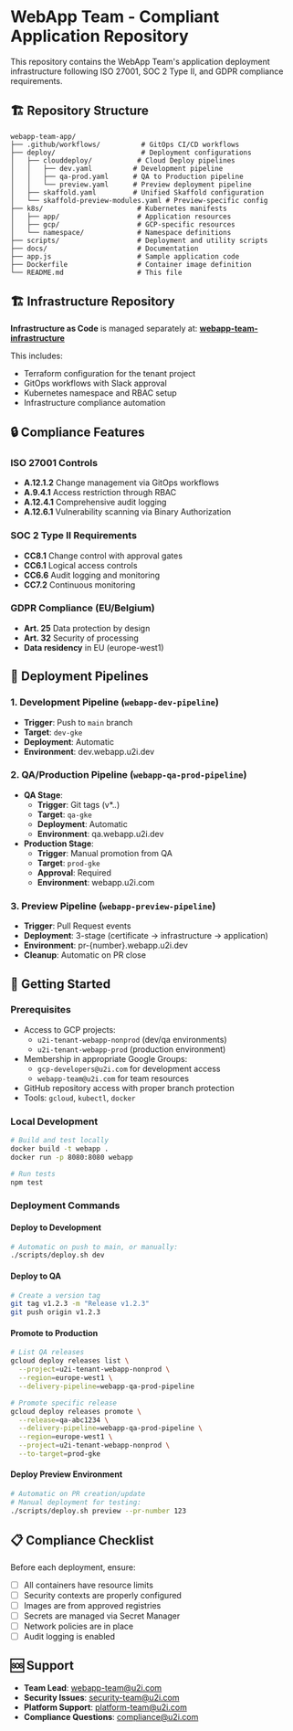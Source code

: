 # WebApp Team - Compliant Application Repository

This repository contains the WebApp Team's application deployment infrastructure following ISO 27001, SOC 2 Type II, and GDPR compliance requirements.

## 🏗️ Repository Structure

```
webapp-team-app/
├── .github/workflows/          # GitOps CI/CD workflows
├── deploy/                     # Deployment configurations
│   ├── clouddeploy/           # Cloud Deploy pipelines
│   │   ├── dev.yaml          # Development pipeline
│   │   ├── qa-prod.yaml      # QA to Production pipeline
│   │   └── preview.yaml      # Preview deployment pipeline
│   ├── skaffold.yaml         # Unified Skaffold configuration
│   └── skaffold-preview-modules.yaml # Preview-specific config
├── k8s/                       # Kubernetes manifests
│   ├── app/                   # Application resources
│   ├── gcp/                   # GCP-specific resources
│   └── namespace/             # Namespace definitions
├── scripts/                   # Deployment and utility scripts
├── docs/                      # Documentation
├── app.js                     # Sample application code
├── Dockerfile                 # Container image definition
└── README.md                  # This file
```

## 🏗️ Infrastructure Repository

**Infrastructure as Code** is managed separately at:
**[webapp-team-infrastructure](https://github.com/u2i/webapp-team-infrastructure)**

This includes:
- Terraform configuration for the tenant project
- GitOps workflows with Slack approval
- Kubernetes namespace and RBAC setup
- Infrastructure compliance automation

## 🔒 Compliance Features

### ISO 27001 Controls
- **A.12.1.2** Change management via GitOps workflows
- **A.9.4.1** Access restriction through RBAC
- **A.12.4.1** Comprehensive audit logging
- **A.12.6.1** Vulnerability scanning via Binary Authorization

### SOC 2 Type II Requirements  
- **CC8.1** Change control with approval gates
- **CC6.1** Logical access controls
- **CC6.6** Audit logging and monitoring
- **CC7.2** Continuous monitoring

### GDPR Compliance (EU/Belgium)
- **Art. 25** Data protection by design
- **Art. 32** Security of processing
- **Data residency** in EU (europe-west1)

## 🚀 Deployment Pipelines

### 1. Development Pipeline (`webapp-dev-pipeline`)
- **Trigger**: Push to `main` branch
- **Target**: `dev-gke` 
- **Deployment**: Automatic
- **Environment**: dev.webapp.u2i.dev

### 2. QA/Production Pipeline (`webapp-qa-prod-pipeline`)
- **QA Stage**:
  - **Trigger**: Git tags (v*.*.*)
  - **Target**: `qa-gke`
  - **Deployment**: Automatic
  - **Environment**: qa.webapp.u2i.dev
- **Production Stage**:
  - **Trigger**: Manual promotion from QA
  - **Target**: `prod-gke`
  - **Approval**: Required
  - **Environment**: webapp.u2i.com

### 3. Preview Pipeline (`webapp-preview-pipeline`)
- **Trigger**: Pull Request events
- **Deployment**: 3-stage (certificate → infrastructure → application)
- **Environment**: pr-{number}.webapp.u2i.dev
- **Cleanup**: Automatic on PR close

## 🔧 Getting Started

### Prerequisites
- Access to GCP projects:
  - `u2i-tenant-webapp-nonprod` (dev/qa environments)
  - `u2i-tenant-webapp-prod` (production environment)
- Membership in appropriate Google Groups:
  - `gcp-developers@u2i.com` for development access
  - `webapp-team@u2i.com` for team resources
- GitHub repository access with proper branch protection
- Tools: `gcloud`, `kubectl`, `docker`

### Local Development
```bash
# Build and test locally
docker build -t webapp .
docker run -p 8080:8080 webapp

# Run tests
npm test
```

### Deployment Commands

#### Deploy to Development
```bash
# Automatic on push to main, or manually:
./scripts/deploy.sh dev
```

#### Deploy to QA
```bash
# Create a version tag
git tag v1.2.3 -m "Release v1.2.3"
git push origin v1.2.3
```

#### Promote to Production
```bash
# List QA releases
gcloud deploy releases list \
  --project=u2i-tenant-webapp-nonprod \
  --region=europe-west1 \
  --delivery-pipeline=webapp-qa-prod-pipeline

# Promote specific release
gcloud deploy releases promote \
  --release=qa-abc1234 \
  --delivery-pipeline=webapp-qa-prod-pipeline \
  --region=europe-west1 \
  --project=u2i-tenant-webapp-nonprod \
  --to-target=prod-gke
```

#### Deploy Preview Environment
```bash
# Automatic on PR creation/update
# Manual deployment for testing:
./scripts/deploy.sh preview --pr-number 123
```

## 📋 Compliance Checklist

Before each deployment, ensure:
- [ ] All containers have resource limits
- [ ] Security contexts are properly configured
- [ ] Images are from approved registries
- [ ] Secrets are managed via Secret Manager
- [ ] Network policies are in place
- [ ] Audit logging is enabled

## 🆘 Support

- **Team Lead**: webapp-team@u2i.com
- **Security Issues**: security-team@u2i.com  
- **Platform Support**: platform-team@u2i.com
- **Compliance Questions**: compliance@u2i.com
